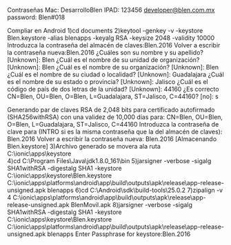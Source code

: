 Contraseñas
Mac: DesarrolloBlen
IPAD: 123456
developer@blen.com.mx
password: Blen#018

Compliar en Android
1)cd documents
2)keytool -genkey -v -keystore Blen.keystore -alias blenapps -keyalg RSA -keysize 2048 -validity 10000
Introduzca la contraseña del almacén de claves:Blen.2016
Volver a escribir la contraseña nueva:Blen.2016
¿Cuáles son su nombre y su apellido?
  [Unknown]:  Blen
¿Cuál es el nombre de su unidad de organización?
  [Unknown]:  Blen
¿Cuál es el nombre de su organización?
  [Unknown]:  Blen
¿Cuál es el nombre de su ciudad o localidad?
  [Unknown]:  Guadalajara
¿Cuál es el nombre de su estado o provincia?
  [Unknown]:  Jalisco
¿Cuál es el código de país de dos letras de la unidad?
  [Unknown]:  44160
¿Es correcto CN=Blen, OU=Blen, O=Blen, L=Guadalajara, ST=Jalisco, C=44160?
  [no]:  s

Generando par de claves RSA de 2,048 bits para certificado autofirmado (SHA256withRSA) con una validez de 10,000 días
        para: CN=Blen, OU=Blen, O=Blen, L=Guadalajara, ST=Jalisco, C=44160
Introduzca la contraseña de clave para <blenapps>
        (INTRO si es la misma contraseña que la del almacén de claves): Blen.2016
Volver a escribir la contraseña nueva: Blen.2016
[Almacenando Blen.keystore]
3)Archivo generado se movera ala ruta C:\ionic\apps\keystore\
4)cd C:\Program Files\Java\jdk1.8.0_161\bin
5)jarsigner -verbose -sigalg SHA1withRSA -digestalg SHA1 -keystore C:\ionic\apps\keystore\Blen.keystore C:\ionic\apps\platforms\android\app\build\outputs\apk\release\app-release-unsigned.apk blenapps
6)cd C:\Android\sdk\build-tools\25.0.2
7)zipalign -v 4 C:\ionic\apps\platforms\android\app\build\outputs\apk\release\app-release-unsigned.apk BlenMovil.apk
8)jarsigner -verbose -sigalg SHA1withRSA -digestalg SHA1 -keystore C:\ionic\apps\keystore\Blen.keystore C:\ionic\apps\platforms\android\app\build\outputs\apk\release\app-release-unsigned.apk blenapps
Enter Passphrase for keystore:Blen.2016